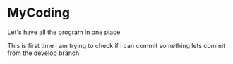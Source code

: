 # MyCoding
Let's have all the program in one place 


This is first time i am trying to check if i can commit something 
lets commit from the develop branch 